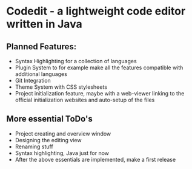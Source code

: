 # Codedit - a lightweight code editor written in Java
## Planned Features:
* Syntax Highlighting for a collection of languages
* Plugin System to for example make all the features compatible with additional languages
* Git Integration
* Theme System with CSS stylesheets
* Project initialization feature, maybe with a web-viewer linking to the official initialization websites and auto-setup of the files

## More essential ToDo's
* Project creating and overview window
* Designing the editing view
* Renaming stuff
* Syntax highlighting, Java just for now
* After the above essentials are implemented, make a first release
